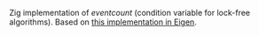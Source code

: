 Zig implementation of _eventcount_ (condition variable for lock-free algorithms).
Based on [this implementation in Eigen](https://gitlab.com/libeigen/eigen/-/blob/391094c50743f28f9174f455661f650bf07e0177/unsupported/Eigen/CXX11/src/ThreadPool/EventCount.h).
